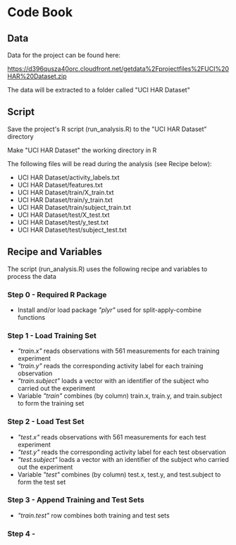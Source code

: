 Code Book
=========

Data
----
Data for the project can be found here:

https://d396qusza40orc.cloudfront.net/getdata%2Fprojectfiles%2FUCI%20HAR%20Dataset.zip

The data will be extracted to a folder called "UCI HAR Dataset"

Script
------

Save the project's R script (run_analysis.R) to the "UCI HAR Dataset" directory

Make "UCI HAR Dataset" the working directory in R

The following files will be read during the analysis (see Recipe below):

- UCI HAR Dataset/activity_labels.txt
- UCI HAR Dataset/features.txt
- UCI HAR Dataset/train/X_train.txt
- UCI HAR Dataset/train/y_train.txt
- UCI HAR Dataset/train/subject_train.txt
- UCI HAR Dataset/test/X_test.txt
- UCI HAR Dataset/test/y_test.txt
- UCI HAR Dataset/test/subject_test.txt

Recipe and Variables
--------------------

The script (run_analysis.R) uses the following recipe and variables to process the data 

### Step 0 - Required R Package

- Install and/or load package <em>"plyr"</em> used for split-apply-combine functions

### Step 1 - Load Training Set

- <em>"train.x"</em> reads observations with 561 measurements for each training experiment
- <em>"train.y"</em> reads the corresponding activity label for each training observation
- <em>"train.subject"</em> loads a vector with an identifier of the subject who carried out the experiment
- Variable <em>"train"</em> combines (by column) train.x, train.y, and train.subject to form the training set

### Step 2 - Load Test Set

- <em>"test.x"</em> reads observations with 561 measurements for each test experiment
- <em>"test.y"</em> reads the corresponding activity label for each test observation
- <em>"test.subject"</em> loads a vector with an identifier of the subject who carried out the experiment 
- Variable <em>"test"</em> combines (by column) test.x, test.y, and test.subject to form the test set


### Step 3 - Append Training and Test Sets

- <em>"train.test"</em> row combines both training and test sets


### Step 4 - 
